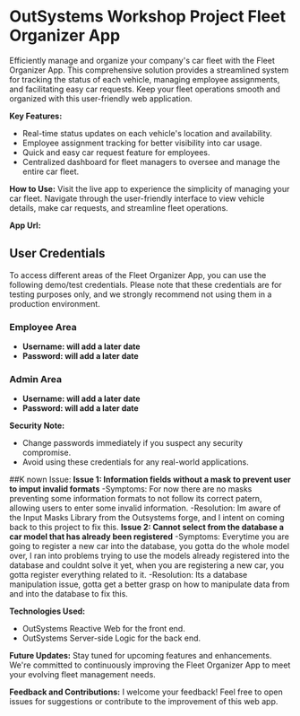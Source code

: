 # OutSystems Workshop Project Fleet Organizer App
Efficiently manage and organize your company's car fleet with the Fleet Organizer App. This comprehensive solution provides a streamlined system for tracking the status of each vehicle, managing employee assignments, and facilitating easy car requests. Keep your fleet operations smooth and organized with this user-friendly web application.

**Key Features:**
- Real-time status updates on each vehicle's location and availability.
- Employee assignment tracking for better visibility into car usage.
- Quick and easy car request feature for employees.
- Centralized dashboard for fleet managers to oversee and manage the entire car fleet.

**How to Use:**
Visit the live app to experience the simplicity of managing your car fleet. Navigate through the user-friendly interface to view vehicle details, make car requests, and streamline fleet operations.

**App Url:**

## User Credentials

To access different areas of the Fleet Organizer App, you can use the following demo/test credentials. Please note that these credentials are for testing purposes only, and we strongly recommend not using them in a production environment.

### Employee Area
- **Username: will add a later date**
- **Password: will add a later date** 

### Admin Area
- **Username: will add a later date**
- **Password: will add a later date**

**Security Note:**
- Change passwords immediately if you suspect any security compromise.
- Avoid using these credentials for any real-world applications.

##K nown Issue:
**Issue 1: Information fields without a mask to prevent user to imput invalid formats**
  -Symptoms: For now there are no masks preventing some information formats to not follow its correct patern, allowing users to enter some invalid information.
  -Resolution: Im aware of the Input Masks Library from the Outsystems forge, and I intent on coming back to this project to fix this.
**Issue 2: Cannot select from the database a car model that has already been registered**
  -Symptoms: Everytime you are going to register a new car into the database, you gotta do the whole model over, I ran into problems trying to use the models already registered into the database and couldnt solve it yet, when you are registering a new car, you gotta register everything related to it.
  -Resolution: Its a database manipulation issue, gotta get a better grasp on how to manipulate data from and into the database to fix this.
  
**Technologies Used:**
- OutSystems Reactive Web for the front end.
- OutSystems Server-side Logic for the back end.

**Future Updates:**
Stay tuned for upcoming features and enhancements. We're committed to continuously improving the Fleet Organizer App to meet your evolving fleet management needs.

**Feedback and Contributions:** I welcome your feedback! Feel free to open issues for suggestions or contribute to the improvement of this web app.
